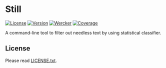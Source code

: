 # Still

[![License](https://img.shields.io/badge/license-MIT-yellowgreen.svg?style=flat-square)][license]
[![Version](https://img.shields.io/github/tag/mitsuse/still.svg?style=flat-square)][release]
[![Wercker](http://img.shields.io/wercker/ci/55c81ed0ec6f88065000b336.svg?style=flat-square)][wercker]
[![Coverage](https://img.shields.io/codecov/c/github/mitsuse/still-go.svg?style=flat-square)][coverage]

[license]: LICENSE.txt
[release]: https://github.com/mitsuse/still/releases
[wercker]: https://app.wercker.com/project/bykey/ede506215c68441b2129ea4b5f9e44ee
[coverage]: https://codecov.io/github/mitsuse/still

A command-line tool to filter out needless text by using statistical classifier.


## License

Please read [LICENSE.txt](LICENSE.txt).
